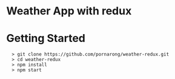 # Weather App with redux

# Getting Started
```
  > git clone https://github.com/pornarong/weather-redux.git
  > cd weather-redux
  > npm install
  > npm start
```
